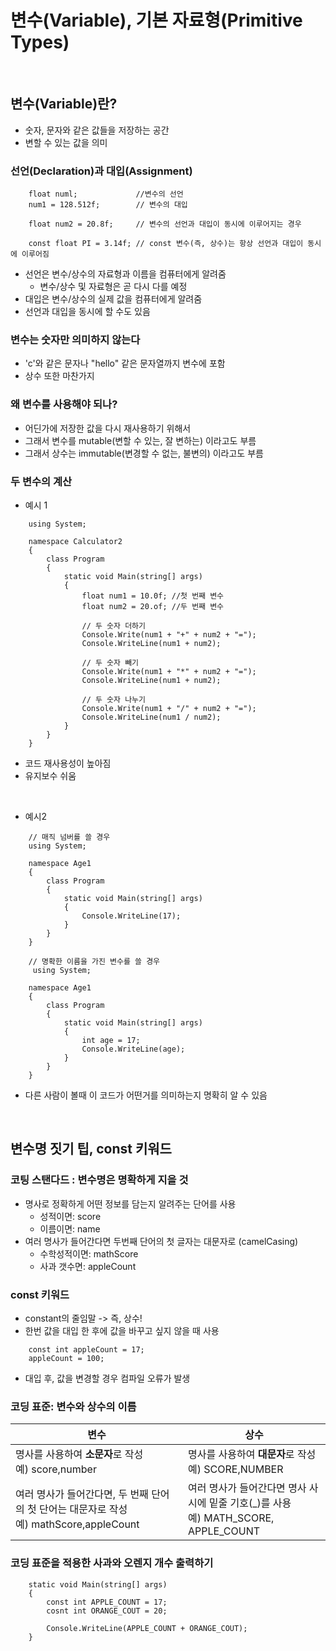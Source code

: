 변수(Variable), 기본 자료형(Primitive Types)
=============

<br>

변수(Variable)란?
------
* 숫자, 문자와 같은 값들을 저장하는 공간
* 변할 수 있는 값을 의미

### 선언(Declaration)과 대입(Assignment)
```
    float numl;             //변수의 선언
    num1 = 128.512f;        // 변수의 대입

    float num2 = 20.8f;     // 변수의 선언과 대입이 동시에 이루어지는 경우

    const float PI = 3.14f; // const 변수(즉, 상수)는 항상 선언과 대입이 동시에 이루어짐
```
* 선언은 변수/상수의 자료형과 이름을 컴퓨터에게 알려줌
    * 변수/상수 및 자료형은 곧 다시 다를 예정
* 대입은 변수/상수의 실제 값을 컴퓨터에게 알려줌
* 선언과 대입을 동시에 할 수도 있음

### 변수는 숫자만 의미하지 않는다
* 'c'와 같은 문자나 "hello" 같은 문자열까지 변수에 포함
* 상수 또한 마찬가지

### 왜 변수를 사용해야 되나?
* 어딘가에 저장한 값을 다시 재사용하기 위해서
* 그래서 변수를 mutable(변할 수 있는, 잘 변하는) 이라고도 부름
* 그래서 상수는 immutable(변경할 수 없는, 불변의) 이라고도 부름

### 두 변수의 계산
* 예시 1
```
    using System;

    namespace Calculator2
    {
        class Program
        {
            static void Main(string[] args)
            {
                float num1 = 10.0f; //첫 번째 변수
                float num2 = 20.of; //두 번째 변수

                // 두 숫자 더하기
                Console.Write(num1 + "+" + num2 + "=");
                Console.WriteLine(num1 + num2);

                // 두 숫자 빼기
                Console.Write(num1 + "*" + num2 + "=");
                Console.WriteLine(num1 + num2);

                // 두 숫자 나누기
                Console.Write(num1 + "/" + num2 + "=");
                Console.WriteLine(num1 / num2);
            }
        }
    }
```
* 코드 재사용성이 높아짐
* 유지보수 쉬움

<br>

* 예시2
```
    // 매직 넘버를 쓸 경우
    using System;

    namespace Age1
    {
        class Program
        {
            static void Main(string[] args)
            {
                Console.WriteLine(17);
            }
        }
    }
```

```
    // 명확한 이름을 가진 변수를 쓸 경우
     using System;

    namespace Age1
    {
        class Program
        {
            static void Main(string[] args)
            {
                int age = 17;
                Console.WriteLine(age);
            }
        }
    }
```
* 다른 사람이 볼때 이 코드가 어떤거를 의미하는지 명확히 알 수 있음

<br>

변수명 짓기 팁, const 키워드
------
### 코팅 스탠다드 : 변수명은 명확하게 지을 것
* 명사로 정확하게 어떤 정보를 담는지 알려주는 단어를 사용
    * 성적이면: score
    * 이름이면: name
* 여러 명사가 들어간다면 두번째 단어의 첫 글자는 대문자로 (camelCasing)
    * 수학성적이면: mathScore
    * 사과 갯수면: appleCount

### const 키워드
* constant의 줄임말 -> 즉, 상수!
* 한번 값을 대입 한 후에 값을 바꾸고 싶지 않을 때 사용
```
    const int appleCount = 17;
    appleCount = 100;
```
* 대입 후, 값을 변경할 경우 컴파일 오류가 발생

### 코딩 표준: 변수와 상수의 이름

|변수|상수|
|----|----|
|명사를 사용하여 **소문자**로 작성<br>예) score,number|명사를 사용하여 **대문자**로 작성<br> 예) SCORE,NUMBER|
|여러 명사가 들어간다면, 두 번째 단어의 첫 단어는 대문자로 작성<br>예) mathScore,appleCount|여러 명사가 들어간다면 명사 사시에 밑줄 기호(_)를 사용<br> 예) MATH_SCORE, APPLE_COUNT|

### 코딩 표준을 적용한 사과와 오렌지 개수 출력하기
```
    static void Main(string[] args)
    {
        const int APPLE_COUNT = 17;
        cosnt int ORANGE_COUT = 20;

        Console.WriteLine(APPLE_COUNT + ORANGE_COUT);
    }
```